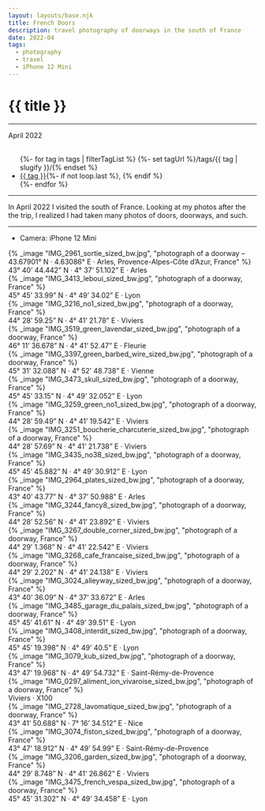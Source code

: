 ```yaml
---
layout: layouts/base.njk
title: French Doors
description: travel photography of doorways in the south of France
date: 2022-04
tags:
  - photography
  - travel
  - iPhone 12 Mini
---
```


<div class="container">
	<div class="row">
		<div class="col-12 col-12-md col-4-lg">
			<h1>{{ title }}</h1>
			<hr>
			<time>April 2022</time>
			</br></br>
			<ul class="post-metadata">
				{%- for tag in tags | filterTagList %}
				{%- set tagUrl %}/tags/{{ tag | slugify }}/{% endset %}
				<li><a href="{{ tagUrl }}" class="post-tag">{{ tag }}</a>{%- if not loop.last %}, {% endif %}</li>
				{%- endfor %}
			</ul>
			<hr>
			<p>In April 2022 I visited the south of France. Looking at my photos after the the trip, I realized I had taken many photos of doors, doorways, and such.</p>
			<hr>
			<ul class="post-metadata">
				<li>Camera: iPhone 12 Mini</li>
			<ul>
		</div>
		<div class="col-12 col-1-md col-1-lg"></div>
		   <div class="col">
			{% _image "IMG_2961_sortie_sized_bw.jpg", "photograph of a doorway – 43.67901° N · 4.63086° E · Arles, Provence-Alpes-Côte d’Azur, France" %}
			<figcaption>43° 40’ 44.442” N · 4° 37’ 51.102” E · Arles</figcaption>
		</div>
	</div>
	<div class="row">
		<div class="col">
			{% _image "IMG_3413_leboui_sized_bw.jpg", "photograph of a doorway, France" %}
			<figcaption>45° 45’ 33.99” N · 4° 49’ 34.02” E · Lyon</figcaption>
		</div>
		<div class="col">
			{% _image "IMG_3216_no1_sized_bw.jpg", "photograph of a doorway, France" %}
			<figcaption>44° 28’ 59.25” N · 4° 41’ 21.78” E ·  Viviers</figcaption>
		</div>
		<div class="col">
			{% _image "IMG_3519_green_lavendar_sized_bw.jpg", "photograph of a doorway, France" %}
			<figcaption>46° 11’ 36.678” N · 4° 41’ 52.47” E · Fleurie</figcaption>
		</div>
	</div>
	<div class="row">
		<div class="col">
			{% _image "IMG_3397_green_barbed_wire_sized_bw.jpg", "photograph of a doorway, France" %}
			<figcaption>45° 31’ 32.088” N · 4° 52’ 48.738” E · Vienne</figcaption>
		</div>
		<div class="col">
			{% _image "IMG_3473_skull_sized_bw.jpg", "photograph of a doorway, France" %}
			<figcaption>45° 45’ 33.15” N · 4° 49’ 32.052” E · Lyon</figcaption>
		</div>
		<div class="col">
			{% _image "IMG_3259_green_no1_sized_bw.jpg", "photograph of a doorway, France" %}
			<figcaption>44° 28’ 59.49” N · 4° 41’ 19.542” E · Viviers</figcaption>
		</div>
	</div>
	<div class="row">
		<div class="col">
			{% _image "IMG_3251_boucherie_charcuterie_sized_bw.jpg", "photograph of a doorway, France" %}
			<figcaption>44° 28’ 57.69” N · 4° 41’ 21.738” E · Viviers</figcaption>
		</div>
		<div class="col">
			{% _image "IMG_3435_no38_sized_bw.jpg", "photograph of a doorway, France" %}
			<figcaption>45° 45’ 45.882” N · 4° 49’ 30.912” E · Lyon</figcaption>
		</div>
		<div class="col">
			{% _image "IMG_2964_plates_sized_bw.jpg", "photograph of a doorway, France" %}
			<figcaption>43° 40’ 43.77” N · 4° 37’ 50.988” E · Arles</figcaption>
		</div>
	</div>
	<div class="row">
		<div class="col">
			{% _image "IMG_3244_fancy8_sized_bw.jpg", "photograph of a doorway, France" %}
			<figcaption>44° 28’ 52.56” N · 4° 41’ 23.892” E · Viviers</figcaption>
		</div>
		<div class="col">
			{% _image "IMG_3267_double_corner_sized_bw.jpg", "photograph of a doorway, France" %}
			<figcaption>44° 29’ 1.368” N · 4° 41’ 22.542” E · Viviers</figcaption>
		</div>
		<div class="col">
			{% _image "IMG_3268_cafe_francaise_sized_bw.jpg", "photograph of a doorway, France" %}
			<figcaption>44° 29’ 2.202” N · 4° 41’ 24.138” E · Viviers</figcaption>
		</div>
	</div>
	<div class="row">
		<div class="col">
			{% _image "IMG_3024_alleyway_sized_bw.jpg", "photograph of a doorway, France" %}
			<figcaption>43° 40’ 36.09” N · 4° 37’ 33.672” E · Arles</figcaption>
		</div>
		<div class="col">
			{% _image "IMG_3485_garage_du_palais_sized_bw.jpg", "photograph of a doorway, France" %}
			<figcaption>45° 45’ 41.61” N · 4° 49’ 39.51” E · Lyon</figcaption>
		</div>
		<div class="col">
			{% _image "IMG_3408_interdit_sized_bw.jpg", "photograph of a doorway, France" %}
			<figcaption>45° 45’ 19.398” N · 4° 49’ 40.5” E · Lyon</figcaption>
		</div>
	</div>
	<div class="row">
		<div class="col">
			{% _image "IMG_3079_kub_sized_bw.jpg", "photograph of a doorway, France" %}
			<figcaption>43° 47’ 19.968” N · 4° 49’ 54.732” E · Saint-Rémy-de-Provence</figcaption>
		</div>
		<div class="col">
			{% _image "IMG_0297_aliment_ion_vivaroise_sized_bw.jpg", "photograph of a doorway, France" %}
			<figcaption>Viviers · X100</figcaption>
		</div>
		<div class="col">
			{% _image "IMG_2728_lavomatique_sized_bw.jpg", "photograph of a doorway, France" %}
			<figcaption>43° 41’ 50.688” N · 7° 16’ 34.512” E · Nice</figcaption>
		</div>
	</div>
	<div class="row">
		<div class="col">
			{% _image "IMG_3074_fiston_sized_bw.jpg", "photograph of a doorway, France" %}
			<figcaption>43° 47’ 18.912” N · 4° 49’ 54.99” E · Saint-Rémy-de-Provence</figcaption>
		</div>
		<div class="col">
			{% _image "IMG_3206_garden_sized_bw.jpg", "photograph of a doorway, France" %}
			<figcaption>44° 29’ 8.748” N · 4° 41’ 26.862” E · Viviers</figcaption>
		</div>
		<div class="col">
			{% _image "IMG_3475_french_vespa_sized_bw.jpg", "photograph of a doorway, France" %}
			<figcaption>45° 45’ 31.302” N · 4° 49’ 34.458” E · Lyon</figcaption>
		</div>
	</div>
</div>